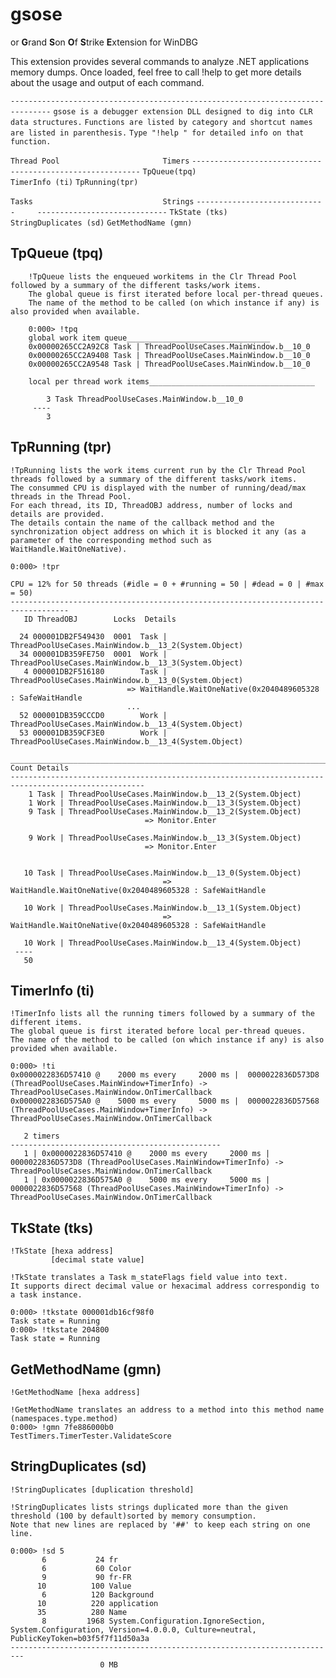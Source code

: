 # gsose

or **G**rand **S**on **O**f **S**trike **E**xtension for WinDBG

This extension provides several commands to analyze .NET applications memory dumps. Once loaded, feel free to call !help to get more details about the usage and output of each command.

`-------------------------------------------------------------------------------`
`gsose is a debugger extension DLL designed to dig into CLR data structures.`
`Functions are listed by category and shortcut names are listed in parenthesis.`
`Type "!help " for detailed info on that function.`

`Thread Pool                       Timers`
`-----------------------------     -----------------------------`
`TpQueue(tpq)                      TimerInfo (ti)`
`TpRunning(tpr)`

`Tasks                             Strings`
`-----------------------------     -----------------------------`
`TkState (tks)                     StringDuplicates (sd)`
`GetMethodName (gmn)`



## TpQueue (tpq)
```
    !TpQueue lists the enqueued workitems in the Clr Thread Pool followed by a summary of the different tasks/work items.
    The global queue is first iterated before local per-thread queues.
    The name of the method to be called (on which instance if any) is also provided when available.
    
    0:000> !tpq
    global work item queue________________________________
    0x00000265CC2A92C8 Task | ThreadPoolUseCases.MainWindow.b__10_0
    0x00000265CC2A9408 Task | ThreadPoolUseCases.MainWindow.b__10_0
    0x00000265CC2A9548 Task | ThreadPoolUseCases.MainWindow.b__10_0
    
    local per thread work items_____________________________________
    
        3 Task ThreadPoolUseCases.MainWindow.b__10_0
     ----
        3
```



## TpRunning (tpr)

```
!TpRunning lists the work items current run by the Clr Thread Pool threads followed by a summary of the different tasks/work items.
The consummed CPU is displayed with the number of running/dead/max threads in the Thread Pool.
For each thread, its ID, ThreadOBJ address, number of locks and details are provided.
The details contain the name of the callback method and the synchronization object address on which it is blocked it any (as a parameter of the corresponding method such as WaitHandle.WaitOneNative).

0:000> !tpr

CPU = 12% for 50 threads (#idle = 0 + #running = 50 | #dead = 0 | #max = 50)
-----------------------------------------------------------------------------------
   ID ThreadOBJ        Locks  Details

  24 000001DB2F549430  0001  Task | ThreadPoolUseCases.MainWindow.b__13_2(System.Object)
  34 000001DB359FE750  0001  Work | ThreadPoolUseCases.MainWindow.b__13_3(System.Object)
   4 000001DB2F516180        Task | ThreadPoolUseCases.MainWindow.b__13_0(System.Object)
                          => WaitHandle.WaitOneNative(0x2040489605328 : SafeWaitHandle
                          ...
  52 000001DB359CCCD0        Work | ThreadPoolUseCases.MainWindow.b__13_4(System.Object)
  53 000001DB359CF3E0        Work | ThreadPoolUseCases.MainWindow.b__13_4(System.Object)

____________________________________________________________________________________________________
Count Details
----------------------------------------------------------------------------------------------------
    1 Task | ThreadPoolUseCases.MainWindow.b__13_2(System.Object)
    1 Work | ThreadPoolUseCases.MainWindow.b__13_3(System.Object)
    9 Task | ThreadPoolUseCases.MainWindow.b__13_2(System.Object)
                              => Monitor.Enter

    9 Work | ThreadPoolUseCases.MainWindow.b__13_3(System.Object)
                              => Monitor.Enter


   10 Task | ThreadPoolUseCases.MainWindow.b__13_0(System.Object)
                                  => WaitHandle.WaitOneNative(0x2040489605328 : SafeWaitHandle

   10 Work | ThreadPoolUseCases.MainWindow.b__13_1(System.Object)
                                  => WaitHandle.WaitOneNative(0x2040489605328 : SafeWaitHandle

   10 Work | ThreadPoolUseCases.MainWindow.b__13_4(System.Object)
 ----
   50
```



## TimerInfo (ti)

```
!TimerInfo lists all the running timers followed by a summary of the different items.
The global queue is first iterated before local per-thread queues.
The name of the method to be called (on which instance if any) is also provided when available.

0:000> !ti
0x0000022836D57410 @    2000 ms every     2000 ms |  0000022836D573D8 (ThreadPoolUseCases.MainWindow+TimerInfo) -> ThreadPoolUseCases.MainWindow.OnTimerCallback
0x0000022836D575A0 @    5000 ms every     5000 ms |  0000022836D57568 (ThreadPoolUseCases.MainWindow+TimerInfo) -> ThreadPoolUseCases.MainWindow.OnTimerCallback

   2 timers
-----------------------------------------------
   1 | 0x0000022836D57410 @    2000 ms every     2000 ms |  0000022836D573D8 (ThreadPoolUseCases.MainWindow+TimerInfo) -> ThreadPoolUseCases.MainWindow.OnTimerCallback
   1 | 0x0000022836D575A0 @    5000 ms every     5000 ms |  0000022836D57568 (ThreadPoolUseCases.MainWindow+TimerInfo) -> ThreadPoolUseCases.MainWindow.OnTimerCallback

```



## TkState (tks)

```
!TkState [hexa address]
         [decimal state value]

!TkState translates a Task m_stateFlags field value into text.
It supports direct decimal value or hexacimal address correspondig to a task instance.

0:000> !tkstate 000001db16cf98f0
Task state = Running
0:000> !tkstate 204800
Task state = Running
```



## GetMethodName (gmn)

```
!GetMethodName [hexa address]

!GetMethodName translates an address to a method into this method name (namespaces.type.method)
0:000> !gmn 7fe886000b0
TestTimers.TimerTester.ValidateScore
```



## StringDuplicates (sd)

```
!StringDuplicates [duplication threshold]

!StringDuplicates lists strings duplicated more than the given threshold (100 by default)sorted by memory consumption.
Note that new lines are replaced by '##' to keep each string on one line.

0:000> !sd 5
       6           24 fr
       6           60 Color
       9           90 fr-FR
      10          100 Value
       6          120 Background
      10          220 application
      35          280 Name
       8         1968 System.Configuration.IgnoreSection, System.Configuration, Version=4.0.0.0, Culture=neutral, PublicKeyToken=b03f5f7f11d50a3a
-------------------------------------------------------------------------
                    0 MB
```
